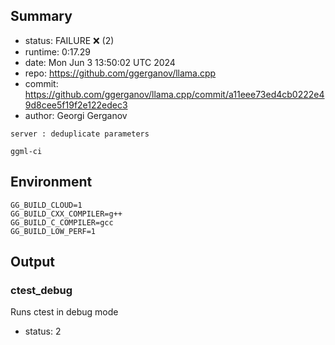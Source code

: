 ## Summary

- status:  FAILURE ❌ (2)
- runtime: 0:17.29
- date:    Mon Jun  3 13:50:02 UTC 2024
- repo:    https://github.com/ggerganov/llama.cpp
- commit:  https://github.com/ggerganov/llama.cpp/commit/a11eee73ed4cb0222e49d8cee5f19f2e122edec3
- author:  Georgi Gerganov
```
server : deduplicate parameters

ggml-ci
```

## Environment

```
GG_BUILD_CLOUD=1
GG_BUILD_CXX_COMPILER=g++
GG_BUILD_C_COMPILER=gcc
GG_BUILD_LOW_PERF=1
```

## Output

### ctest_debug

Runs ctest in debug mode
- status: 2
```

```

